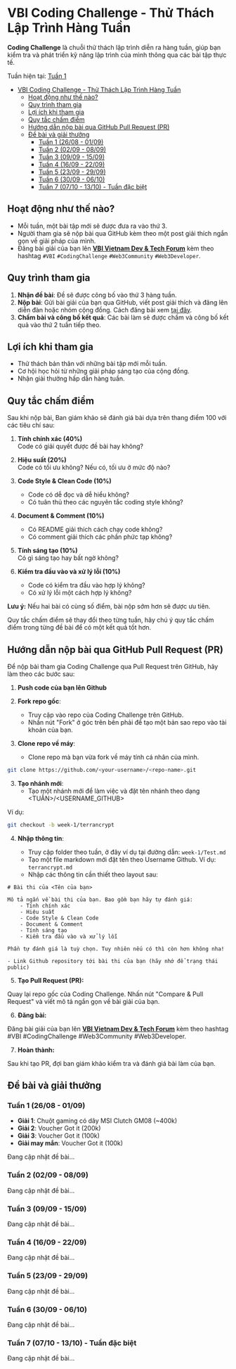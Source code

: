 # VBI Coding Challenge - Thử Thách Lập Trình Hàng Tuần

**Coding Challenge** là chuỗi thử thách lập trình diễn ra hàng tuần, giúp bạn kiểm tra và phát triển kỹ năng lập trình của mình thông qua các bài tập thực tế.

Tuần hiện tại: [Tuần 1](#tuần-1-2608---0109)

- [VBI Coding Challenge - Thử Thách Lập Trình Hàng Tuần](#vbi-coding-challenge---thử-thách-lập-trình-hàng-tuần)
  - [Hoạt động như thế nào?](#hoạt-động-như-thế-nào)
  - [Quy trình tham gia](#quy-trình-tham-gia)
  - [Lợi ích khi tham gia](#lợi-ích-khi-tham-gia)
  - [Quy tắc chấm điểm](#quy-tắc-chấm-điểm)
  - [Hướng dẫn nộp bài qua GitHub Pull Request (PR)](#hướng-dẫn-nộp-bài-qua-github-pull-request-pr)
  - [Đề bài và giải thưởng](#đề-bài-và-giải-thưởng)
    - [Tuần 1 (26/08 - 01/09)](#tuần-1-2608---0109)
    - [Tuần 2 (02/09 - 08/09)](#tuần-2-0209---0809)
    - [Tuần 3 (09/09 - 15/09)](#tuần-3-0909---1509)
    - [Tuần 4 (16/09 - 22/09)](#tuần-4-1609---2209)
    - [Tuần 5 (23/09 - 29/09)](#tuần-5-2309---2909)
    - [Tuần 6 (30/09 - 06/10)](#tuần-6-3009---0610)
    - [Tuần 7 (07/10 - 13/10) - Tuần đặc biệt](#tuần-7-0710---1310---tuần-đặc-biệt)


## Hoạt động như thế nào?

- Mỗi tuần, một bài tập mới sẽ được đưa ra vào thứ 3.
- Người tham gia sẽ nộp bài qua GitHub kèm theo một post giải thích ngắn gọn về giải pháp của mình.
- Đăng bài giải của bạn lên **[VBI Vietnam Dev & Tech Forum](https://www.facebook.com/groups/529546081751025)** kèm theo hashtag `#VBI` `#CodingChallenge` `#Web3Community` `#Web3Developer`.

## Quy trình tham gia

1. **Nhận đề bài**: Đề sẽ được công bố vào thứ 3 hàng tuần.
2. **Nộp bài**: Gửi bài giải của bạn qua GitHub, viết post giải thích và đăng lên diễn đàn hoặc nhóm cộng đồng. 
    Cách đăng bài xem [tại đây](#hướng-dẫn-nộp-bài-qua-github-pull-request-pr).
3. **Chấm bài và công bố kết quả**: Các bài làm sẽ được chấm và công bố kết quả vào thứ 2 tuần tiếp theo.

## Lợi ích khi tham gia
- Thử thách bản thân với những bài tập mới mỗi tuần.
- Cơ hội học hỏi từ những giải pháp sáng tạo của cộng đồng.
- Nhận giải thưởng hấp dẫn hàng tuần.

## Quy tắc chấm điểm

Sau khi nộp bài, Ban giám khảo sẽ đánh giá bài dựa trên thang điểm 100 với các tiêu chí sau:

1. **Tính chính xác (40%)**  
   Code có giải quyết được đề bài hay không?

2. **Hiệu suất (20%)**  
   Code có tối ưu không? Nếu có, tối ưu ở mức độ nào?

3. **Code Style & Clean Code (10%)**  
   - Code có dễ đọc và dễ hiểu không?  
   - Có tuân thủ theo các nguyên tắc coding style không?

4. **Document & Comment (10%)**  
   - Có README giải thích cách chạy code không?  
   - Có comment giải thích các phần phức tạp không?

5. **Tính sáng tạo (10%)**  
   Có gì sáng tạo hay bất ngờ không?

6. **Kiểm tra đầu vào và xử lý lỗi (10%)**  
   - Code có kiểm tra đầu vào hợp lý không?  
   - Có xử lý lỗi một cách hợp lý không?

**Lưu ý:** Nếu hai bài có cùng số điểm, bài nộp sớm hơn sẽ được ưu tiên. 

Quy tắc chấm điểm sẽ thay đổi theo từng tuần, hãy chú ý quy tắc chấm điểm trong từng đề bài để có một kết quả tốt hơn.

## Hướng dẫn nộp bài qua GitHub Pull Request (PR)

Để nộp bài tham gia Coding Challenge qua Pull Request trên GitHub, hãy làm theo các bước sau:

1. **Push code của bạn lên Github**

1. **Fork repo gốc**:
   - Truy cập vào repo của Coding Challenge trên GitHub.
   - Nhấn nút "Fork" ở góc trên bên phải để tạo một bản sao repo vào tài khoản của bạn.
  
2. **Clone repo về máy**:
   - Clone repo mà bạn vừa fork về máy tính cá nhân của mình.
```bash
git clone https://github.com/<your-username>/<repo-name>.git
```

3. **Tạo nhánh mới**:
   - Tạo một nhánh mới để làm việc và đặt tên nhánh theo dạng <TUẦN>/<USERNAME_GITHUB>

Ví dụ: 
```bash
git checkout -b week-1/terrancrypt
```

4. **Nhập thông tin**:
   
   - Truy cập folder theo tuần, ở đây ví dụ tại đường dẫn: `week-1/Test.md`
   - Tạo một file markdown mới đặt tên theo Username Github. Ví dụ: `terrancrypt.md`
   - Nhập các thông tin cần thiết theo layout sau:
```
# Bài thi của <Tên của bạn>

Mô tả ngắn về bài thi của bạn. Bao gồm bạn hãy tự đánh giá:
    - Tính chính xác
    - Hiệu suất
    - Code Style & Clean Code
    - Document & Comment
    - Tính sáng tạo
    - Kiểm tra đầu vào và xử lý lỗi 

Phần tự đánh giá là tuỳ chọn. Tuy nhiên nếu có thì còn hơn không nha!

- Link Github repository tới bài thi của bạn (hãy nhớ để trạng thái public)
```

5. **Tạo Pull Request (PR):**

Quay lại repo gốc của Coding Challenge.
Nhấn nút "Compare & Pull Request" và viết mô tả ngắn gọn về bài giải của bạn.

6. **Đăng bài:**

Đăng bài giải của bạn lên **[VBI Vietnam Dev & Tech Forum](https://www.facebook.com/groups/529546081751025)** kèm theo hashtag #VBI #CodingChallenge #Web3Community #Web3Developer.

7. **Hoàn thành:**

Sau khi tạo PR, đợi ban giám khảo kiểm tra và đánh giá bài làm của bạn.

## Đề bài và giải thưởng

### Tuần 1 (26/08 - 01/09)
- **Giải 1**: Chuột gaming có dây MSI Clutch GM08 (~400k)
- **Giải 2**: Voucher Got it (200k)
- **Giải 3**: Voucher Got it (100k)
- **Giải may mắn**: Voucher Got it (100k)

Đang cập nhật đề bài...

### Tuần 2 (02/09 - 08/09)


Đang cập nhật đề bài...

### Tuần 3 (09/09 - 15/09)


Đang cập nhật đề bài...

### Tuần 4 (16/09 - 22/09)


Đang cập nhật đề bài...

### Tuần 5 (23/09 - 29/09)


Đang cập nhật đề bài...

### Tuần 6 (30/09 - 06/10)


Đang cập nhật đề bài...

### Tuần 7 (07/10 - 13/10) - Tuần đặc biệt


Đang cập nhật đề bài...